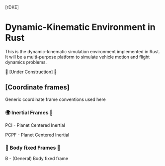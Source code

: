 [rDKE]

# Dynamic-Kinematic Environment in Rust

This is the dynamic-kinematic simulation environment implemented in Rust. It 
will be a multi-purpose platform to simulate vehicle motion and flight dynamics 
problems. 

:construction: [Under Construction] :construction:

## [Coordinate frames]

Generic coordinate frame conventions used here

### :earth_africa: Inertial Frames :milky_way:

PCI - Planet Centered Inertial

PCPF - Planet Centered Inertial

### :rocket: Body fixed Frames :rocket:

B - (General) Body fixed frame

